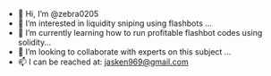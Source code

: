 - 👋 Hi, I’m @zebra0205
- 👀 I’m interested in liquidity sniping using flashbots ...
- 🌱 I’m currently learning how to run profitable flashbot codes using solidity...
- 💞️ I’m looking to collaborate with experts on this subject ...
- 📫 I can be reached at: jasken969@gmail.com 

<!---
zebra0205/zebra0205 is a ✨ special ✨ repository because its `README.md` (this file) appears on your GitHub profile.
You can click the Preview link to take a look at your changes.
--->
